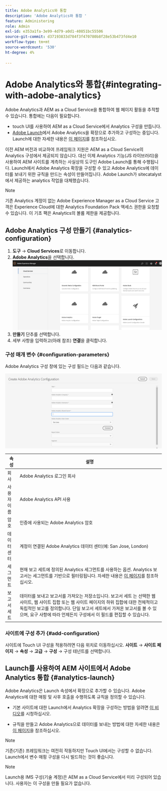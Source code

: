 ```yaml
---
title: Adobe Analytics와 통합
description: 'Adobe Analytics와 통합 '
feature: Administering
role: Admin
exl-id: e353a1fa-3e99-4d79-a0d1-40851bc55506
source-git-commit: d37193833d784f3f470780b8f28e53b473fd4e10
workflow-type: tm+mt
source-wordcount: '530'
ht-degree: 4%

---
```


# Adobe Analytics와 통합{#integrating-with-adobe-analytics}

Adobe Analytics과 AEM as a Cloud Service을 통합하여 웹 페이지 활동을 추적할 수 있습니다. 통합에는 다음이 필요합니다.

* touch UI를 사용하여 AEM as a Cloud Service에서 Analytics 구성을 만듭니다.
* [Adobe Launch](#analytics-launch)에서 Adobe Analytics을 확장으로 추가하고 구성하는 중입니다. Launch에 대한 자세한 내용은 [이 페이지](https://experienceleague.adobe.com/docs/experience-platform/tags/get-started/quick-start.html)를 참조하십시오.

이전 AEM 버전과 비교하여 프레임워크 지원은 AEM as a Cloud Service의 Analytics 구성에서 제공되지 않습니다. 대신 이제 Analytics 기능(JS 라이브러리)을 사용하여 AEM 사이트를 계측하는 사실상의 도구인 Adobe Launch를 통해 수행됩니다. Launch에서 Adobe Analytics 확장을 구성할 수 있고 Adobe Analytics에 데이터를 보내기 위한 규칙을 만드는 속성이 만들어집니다. Adobe Launch가 sitecatalyst에서 제공하는 analytics 작업을 대체했습니다.

>[!NOTE]
>
>기존 Analytics 계정이 없는 Adobe Experience Manager as a Cloud Service 고객은 Experience Cloud에 대한 Analytics Foundation Pack 액세스 권한을 요청할 수 있습니다. 이 기초 팩은 Analytics의 볼륨 제한을 제공합니다.

## Adobe Analytics 구성 만들기 {#analytics-configuration}

1. **도구** → **Cloud Services**&#x200B;로 이동합니다.
2. **Adobe Analytics**을 선택합니다.
   ![Adobe Analytics ](assets/analytics_screen2.png "WindowAdobe Analytics 창")
3. **만들기** 단추를 선택합니다.
4. 세부 사항을 입력하고(아래 참조) **연결**&#x200B;을 클릭합니다.

### 구성 매개 변수 {#configuration-parameters}

Adobe Analytics 구성 창에 있는 구성 필드는 다음과 같습니다.

![구성 ](assets/properties_field1.png "매개 변수구성 매개 변수")

| 속성 | 설명 |
|---|---|
| 회사 | Adobe Analytics 로그인 회사 |
| 사용자 이름 | Adobe Analytics API 사용 |
| 암호 | 인증에 사용되는 Adobe Analytics 암호 |
| 데이터 센터 | 계정이 연결된 Adobe Analytics 데이터 센터(예: San Jose, London) |
| 세그먼트 | 현재 보고 세트에 정의된 Analytics 세그먼트를 사용하는 옵션. Analytics 보고서는 세그먼트를 기반으로 필터링됩니다. 자세한 내용은 [이 페이지](https://experienceleague.adobe.com/docs/analytics/components/segmentation/seg-overview.html)를 참조하십시오. |
| 보고서 세트 | 데이터를 보내고 보고서를 가져오는 저장소입니다. 보고서 세트 는 선택한 웹 사이트, 웹 사이트 집합 또는 웹 사이트 페이지의 하위 집합에 대한 전체적이고 독립적인 보고를 정의합니다. 단일 보고서 세트에서 가져온 보고서를 볼 수 있으며, 요구 사항에 따라 언제든지 구성에서 이 필드를 편집할 수 있습니다. |

### 사이트에 구성 추가 {#add-configuration}

사이트에 Touch UI 구성을 적용하려면 다음 위치로 이동하십시오. **사이트** → **사이트 페이지** → **속성** → **고급** → **구성** → 구성 테넌트를 선택합니다.

## Launch를 사용하여 AEM 사이트에서 Adobe Analytics 통합 {#analytics-launch}

Adobe Analytics은 Launch 속성에서 확장으로 추가할 수 있습니다. Adobe Analytics에 대한 매핑 및 사후 호출을 수행하도록 규칙을 정의할 수 있습니다.

* 기본 사이트에 대한 Launch에서 Analytics 확장을 구성하는 방법을 알려면 [이 비디오](https://experienceleague.adobe.com/docs/analytics-learn/tutorials/implementation/via-adobe-launch/basic-configuration-of-the-analytics-launch-extension.html)를 시청하십시오.

* 규칙을 만들고 Adobe Analytics으로 데이터를 보내는 방법에 대한 자세한 내용은 [이 페이지](https://experienceleague.adobe.com/docs/core-services-learn/implementing-in-websites-with-launch/implement-solutions/analytics.html)을 참조하십시오.

>[!NOTE]
>
>기존(기존) 프레임워크는 여전히 작동하지만 Touch UI에서는 구성할 수 없습니다. Launch에서 변수 매핑 구성을 다시 빌드하는 것이 좋습니다.

>[!NOTE]
>
>Launch용 IMS 구성(기술 계정)은 AEM as a Cloud Service에서 미리 구성되어 있습니다. 사용자는 이 구성을 만들 필요가 없습니다.
